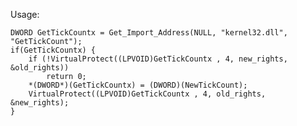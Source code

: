 Usage:

    DWORD GetTickCountx = Get_Import_Address(NULL, "kernel32.dll", "GetTickCount");
    if(GetTickCountx) {
        if (!VirtualProtect((LPVOID)GetTickCountx , 4, new_rights, &old_rights))
            return 0;
        *(DWORD*)(GetTickCountx) = (DWORD)(NewTickCount);
        VirtualProtect((LPVOID)GetTickCountx , 4, old_rights, &new_rights);
    }
